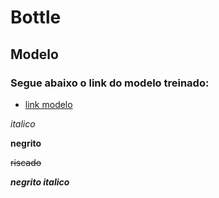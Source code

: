 # Bottle

## Modelo

### Segue abaixo o link do modelo treinado:
- [link modelo](https://1drv.ms/u/c/25c1ffdcff23db20/EbEWmFG5FFJGsEz9eP7CsE4BGWlUllcvYwr-tc1V88d-RQ?e=T1No8n)

_italico_

__negrito__

~~riscado~~

**_negrito italico_**